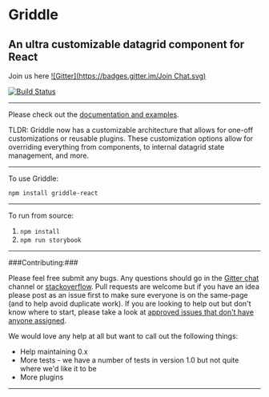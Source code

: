 Griddle
=======
An ultra customizable datagrid component for React
----------

Join us here [![Gitter](https://badges.gitter.im/Join Chat.svg)](https://gitter.im/DynamicTyped/Griddle?utm_source=badge&utm_medium=badge&utm_campaign=pr-badge&utm_content=badge)

[![Build Status](https://travis-ci.org/GriddleGriddle/Griddle.svg?branch=master)](https://travis-ci.org/GriddleGriddle/Griddle)

----------

Please check out the [documentation and examples](http://griddlegriddle.github.io/Griddle/).

TLDR: Griddle now has a customizable architecture that allows for one-off customizations or reusable plugins. These customization options allow for overriding everything from components, to internal datagrid state management, and more.

----------
To use Griddle:

`npm install griddle-react`

----------

To run from source:

1. `npm install`
2. `npm run storybook`

----------

###Contributing:###

Please feel free submit any bugs. Any questions should go in the [Gitter chat](https://gitter.im/DynamicTyped/Griddle) channel or [stackoverflow](http://stackoverflow.com/). Pull requests are welcome but if you have an idea please post as an issue first to make sure everyone is on the same-page (and to help avoid duplicate work). If you are looking to help out but don't know where to start, please take a look at [approved issues that don't have anyone assigned](https://github.com/GriddleGriddle/Griddle/issues?q=is%3Aopen+label%3Aapproved+no%3Aassignee).

We would love any help at all but want to call out the following things:
* Help maintaining 0.x
* More tests - we have a number of tests in version 1.0 but not quite where we'd like it to be
* More plugins

----------
